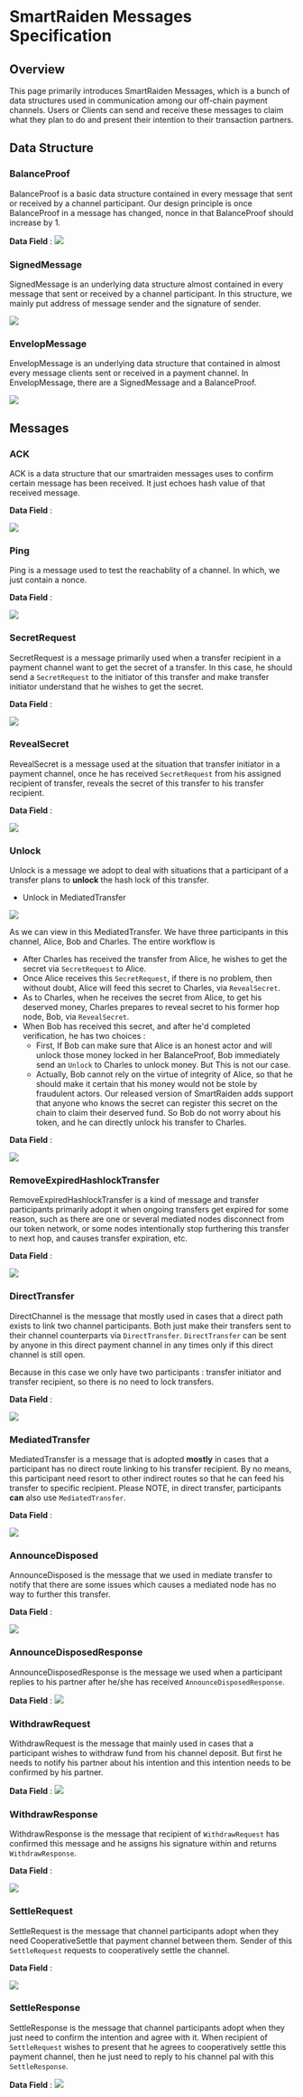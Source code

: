 # SmartRaiden Messages Specification
## Overview 
This page primarily introduces SmartRaiden Messages, which is a bunch of data structures used in communication among our off-chain payment channels. Users or Clients can send and receive these messages to claim what they plan to do and present their intention to their transaction partners. 

## Data Structure
### BalanceProof 
BalanceProof is a basic data structure contained in every message that sent or received by a channel participant. Our design principle is once BalanceProof in a message has changed, nonce in that BalanceProof should increase by 1.

**Data Field** : 
![](./images/BalanceProof.png)


### SignedMessage
SignedMessage is an underlying data structure almost contained in every message that sent or received by a channel participant. In this structure, we mainly put address of message sender and the signature of sender.

![](./images/SignedMessage.png)

### EnvelopMessage
EnvelopMessage is an underlying data structure that contained in almost every message clients sent or received in a payment channel. In EnvelopMessage, there are a SignedMessage and a BalanceProof.

![](./images/EnvelopMessage.png)

## Messages

### ACK 
ACK is a data structure that our smartraiden messages uses to confirm certain message has been received. It just echoes hash value of that received message. 

**Data Field** : 

![](./images/ACK.png)
### Ping

Ping is a message used to test the reachablity of a channel. In which, we just contain a nonce. 

**Data Field** : 

![](./images/Ping.png)

### SecretRequest
SecretRequest is a message primarily used when a transfer recipient in a payment channel want to get the secret of a transfer. In this case, he should send a `SecretRequest` to the initiator of this transfer and make transfer initiator understand that he wishes to get the secret. 


**Data Field** : 

![](./images/SecretRequest.png)

### RevealSecret
RevealSecret is a message used at the situation that transfer initiator in a payment channel, once he has received `SecretRequest` from his assigned recipient of transfer, reveals the secret of this transfer to his transfer recipient. 


**Data Field** : 

![](./images/RevealSecret.png)

### Unlock
Unlock is a message we adopt to deal with situations that a participant of a transfer plans to **unlock** the hash lock of this transfer. 

- Unlock in MediatedTransfer

![](./images/Unlock_Mediate.png)

As we can view in this MediatedTransfer. We have three participants in this channel, Alice, Bob and Charles. The entire workflow is 

- After Charles has received the transfer from Alice, he wishes to get the secret via `SecretRequest` to Alice.
- Once Alice receives this `SecretRequest`, if there is no problem, then without doubt, Alice will feed this secret to Charles, via `RevealSecret`. 
- As to Charles, when he receives the secret from Alice, to get his deserved money, Charles prepares to reveal secret to his former hop node, Bob, via `RevealSecret`.
- When Bob has received this secret, and after he'd completed verification, he has two choices : 
    - First, If Bob can make sure that Alice is an honest actor and will unlock those money locked in her BalanceProof, Bob immediately send an `Unlock` to Charles to unlock money. But This is not our case.
    - Actually, Bob cannot rely on the virtue of integrity of Alice, so that he should make it certain that his money would not be stole by fraudulent actors. Our released version of SmartRaiden adds support that anyone who knows the secret can register this secret on the chain to claim their deserved fund. So Bob do not worry about his token, and he can directly unlock his transfer to Charles.
    
**Data Field** : 

![](./images/Unlock.png)

### RemoveExpiredHashlockTransfer
RemoveExpiredHashlockTransfer is a kind of message and transfer participants primarily adopt it when ongoing transfers get expired for some reason, such as there are one or several mediated nodes disconnect from our token network, or some nodes intentionally stop furthering this transfer to next hop, and causes transfer expiration, etc. 


**Data Field** : 

![](./images/RemoveExpiredHashlockTransfer.png)

### DirectTransfer
DirectChannel is the message that mostly used in cases that a direct path exists to link two channel participants. Both just make their transfers sent to their channel counterparts via `DirectTransfer`. `DirectTransfer` can be sent by anyone in this direct payment channel in any times only if this direct channel is still open.

Because in this case we only have two participants : transfer initiator and transfer recipient, so there is no need to lock transfers. 

**Data Field** : 

![](./images/DirectTransfer.png)

### MediatedTransfer
MediatedTransfer is a message that is adopted **mostly** in cases that a participant has no direct route linking to his transfer recipient. By no means, this participant need resort to other indirect routes so that he can feed his transfer to specific recipient. Please NOTE, in direct transfer, participants **can** also use `MediatedTransfer`.


**Data Field** : 

![](./images/MediatedTransfer.png)

### AnnounceDisposed
AnnounceDisposed is the message that we used in mediate transfer to notify that there are some issues which causes a mediated node has no way to further this transfer.

**Data Field** : 

![](./images/AnnounceDiposed.png)

### AnnounceDisposedResponse
AnnounceDisposedResponse is the message we used when a participant replies to his partner after he/she has received `AnnounceDisposedResponse`. 

**Data Field** : 
![](./images/AnnounceDisposedResponse.png)

### WithdrawRequest
WithdrawRequest is the message that mainly used in cases that a participant wishes to withdraw fund from his channel deposit. But first he needs to notify his partner about his intention and this intention needs to be confirmed by his partner.

**Data Field** : 
![](./images/WithdrawRequest.png)

### WithdrawResponse
WithdrawResponse is the message that recipient of `WithdrawRequest` has confirmed this message and he assigns his signature within and returns `WithdrawResponse`. 

**Data Field** : 

![](./images/WithdrawResponse.png)

### SettleRequest
SettleRequest is the message that channel participants adopt when they need CooperativeSettle that payment channel between them. Sender of this `SettleRequest` requests to cooperatively settle the channel. 

**Data Field** : 

![](./images/SettleRequest.png)

### SettleResponse
SettleResponse is the message that channel participants adopt when they just need to confirm the intention and agree with it. When recipient of `SettleRequest` wishes to present that he agrees to cooperatively settle this payment channel, then he just need to reply to his channel pal with this `SettleResponse`. 

**Data Field** : 
![](./images/SettleResponse.png)
